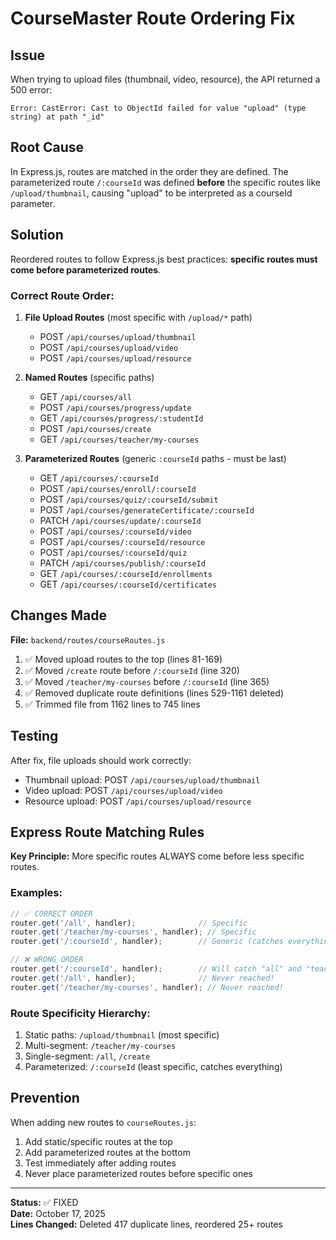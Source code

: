 # CourseMaster Route Ordering Fix

## Issue
When trying to upload files (thumbnail, video, resource), the API returned a 500 error:

```
Error: CastError: Cast to ObjectId failed for value "upload" (type string) at path "_id"
```

## Root Cause
In Express.js, routes are matched in the order they are defined. The parameterized route `/:courseId` was defined **before** the specific routes like `/upload/thumbnail`, causing "upload" to be interpreted as a courseId parameter.

## Solution
Reordered routes to follow Express.js best practices: **specific routes must come before parameterized routes**.

### Correct Route Order:

1. **File Upload Routes** (most specific with `/upload/*` path)
   - POST `/api/courses/upload/thumbnail`
   - POST `/api/courses/upload/video`
   - POST `/api/courses/upload/resource`

2. **Named Routes** (specific paths)
   - GET `/api/courses/all`
   - POST `/api/courses/progress/update`
   - GET `/api/courses/progress/:studentId`
   - POST `/api/courses/create`
   - GET `/api/courses/teacher/my-courses`

3. **Parameterized Routes** (generic `:courseId` paths - must be last)
   - GET `/api/courses/:courseId`
   - POST `/api/courses/enroll/:courseId`
   - POST `/api/courses/quiz/:courseId/submit`
   - POST `/api/courses/generateCertificate/:courseId`
   - PATCH `/api/courses/update/:courseId`
   - POST `/api/courses/:courseId/video`
   - POST `/api/courses/:courseId/resource`
   - POST `/api/courses/:courseId/quiz`
   - PATCH `/api/courses/publish/:courseId`
   - GET `/api/courses/:courseId/enrollments`
   - GET `/api/courses/:courseId/certificates`

## Changes Made

**File:** `backend/routes/courseRoutes.js`

1. ✅ Moved upload routes to the top (lines 81-169)
2. ✅ Moved `/create` route before `/:courseId` (line 320)
3. ✅ Moved `/teacher/my-courses` before `/:courseId` (line 365)
4. ✅ Removed duplicate route definitions (lines 529-1161 deleted)
5. ✅ Trimmed file from 1162 lines to 745 lines

## Testing
After fix, file uploads should work correctly:
- Thumbnail upload: POST `/api/courses/upload/thumbnail`
- Video upload: POST `/api/courses/upload/video`
- Resource upload: POST `/api/courses/upload/resource`

## Express Route Matching Rules

**Key Principle:** More specific routes ALWAYS come before less specific routes.

### Examples:
```javascript
// ✅ CORRECT ORDER
router.get('/all', handler);              // Specific
router.get('/teacher/my-courses', handler); // Specific
router.get('/:courseId', handler);        // Generic (catches everything)

// ❌ WRONG ORDER
router.get('/:courseId', handler);        // Will catch "all" and "teacher"
router.get('/all', handler);              // Never reached!
router.get('/teacher/my-courses', handler); // Never reached!
```

### Route Specificity Hierarchy:
1. Static paths: `/upload/thumbnail` (most specific)
2. Multi-segment: `/teacher/my-courses`
3. Single-segment: `/all`, `/create`
4. Parameterized: `/:courseId` (least specific, catches everything)

## Prevention
When adding new routes to `courseRoutes.js`:
1. Add static/specific routes at the top
2. Add parameterized routes at the bottom
3. Test immediately after adding routes
4. Never place parameterized routes before specific ones

---

**Status:** ✅ FIXED  
**Date:** October 17, 2025  
**Lines Changed:** Deleted 417 duplicate lines, reordered 25+ routes
